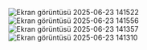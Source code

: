 ![Ekran görüntüsü 2025-06-23 141522](https://github.com/user-attachments/assets/3689c0ff-178a-406d-ae4b-ec6dbc7ec165)
![Ekran görüntüsü 2025-06-23 141556](https://github.com/user-attachments/assets/f8e152d1-dc97-46b5-895a-dcaab6250915)
![Ekran görüntüsü 2025-06-23 141357](https://github.com/user-attachments/assets/a701c5ca-f27f-4008-bf73-b77e14ef3ffd)
![Ekran görüntüsü 2025-06-23 141310](https://github.com/user-attachments/assets/04918c2c-4b29-4b26-8a85-9c3808b6cd48)
